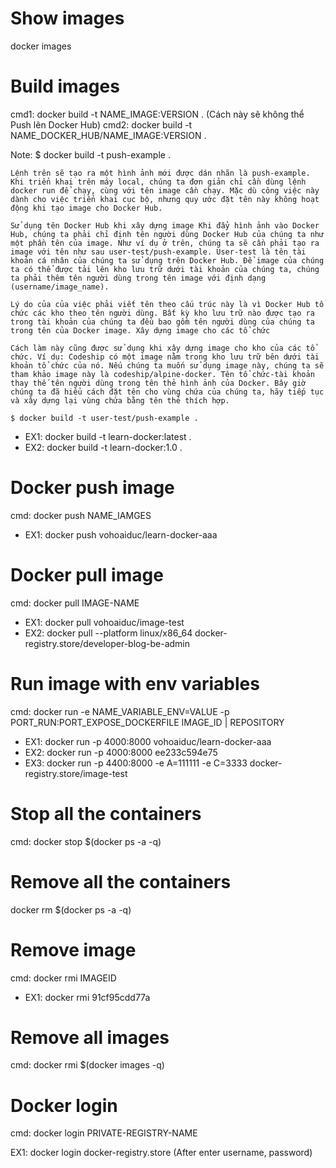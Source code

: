 # Show images
docker images

# Build images 
cmd1: docker build -t NAME_IMAGE:VERSION . (Cách này sẽ không thể Push lên Docker Hub)
cmd2: docker build -t NAME_DOCKER_HUB/NAME_IMAGE:VERSION .

Note: 
    $ docker build -t push-example .

    Lệnh trên sẽ tạo ra một hình ảnh mới được dán nhãn là push-example. Khi triển khai trên máy local, chúng ta đơn giản chỉ cần dùng lệnh docker run để chạy, cùng với tên image cần chạy. Mặc dù công việc này dành cho việc triển khai cục bộ, nhưng quy ước đặt tên này không hoạt động khi tạo image cho Docker Hub.

    Sử dụng tên Docker Hub khi xây dựng image Khi đẩy hình ảnh vào Docker Hub, chúng ta phải chỉ định tên người dùng Docker Hub của chúng ta như một phần tên của image. Như ví dụ ở trên, chúng ta sẽ cần phải tạo ra image với tên như sau user-test/push-example. User-test là tên tài khoản cá nhân của chúng ta sử dụng trên Docker Hub. Để image của chúng ta có thể được tải lên kho lưu trữ dưới tài khoản của chúng ta, chúng ta phải thêm tên người dùng trong tên image với định dạng (username/image_name).

    Lý do của của việc phải viết tên theo cấu trúc này là vì Docker Hub tổ chức các kho theo tên người dùng. Bất kỳ kho lưu trữ nào được tạo ra trong tài khoản của chúng ta đều bao gồm tên người dùng của chúng ta trong tên của Docker image. Xây dựng image cho các tổ chức

    Cách làm này cũng được sử dụng khi xây dựng image cho kho của các tổ chức. Ví dụ: Codeship có một image nằm trong kho lưu trữ bên dưới tài khoản tổ chức của nó. Nếu chúng ta muốn sử dụng image này, chúng ta sẽ tham khảo image này là codeship/alpine-docker. Tên tổ chức-tài khoản thay thế tên người dùng trong tên thẻ hình ảnh của Docker. Bây giờ chúng ta đã hiểu cách đặt tên cho vùng chứa của chúng ta, hãy tiếp tục và xây dựng lại vùng chứa bằng tên thẻ thích hợp.

    $ docker build -t user-test/push-example .

 - EX1: docker build -t learn-docker:latest . 
 - EX2: docker build -t learn-docker:1.0 . 

# Docker push image
cmd: docker push NAME_IAMGES

 - EX1: docker push vohoaiduc/learn-docker-aaa

# Docker pull image
cmd: docker pull IMAGE-NAME

 - EX1: docker pull vohoaiduc/image-test
 - EX2: docker pull --platform linux/x86_64 docker-registry.store/developer-blog-be-admin

# Run image with env variables
cmd: docker run -e NAME_VARIABLE_ENV=VALUE -p PORT_RUN:PORT_EXPOSE_DOCKERFILE IMAGE_ID | REPOSITORY

 - EX1: docker run -p 4000:8000 vohoaiduc/learn-docker-aaa
 - EX2: docker run -p 4000:8000 ee233c594e75
 - EX3: docker run -p 4400:8000 -e A=111111 -e C=3333 docker-registry.store/image-test

# Stop all the containers
cmd: docker stop $(docker ps -a -q)

# Remove all the containers
docker rm $(docker ps -a -q)

# Remove image
cmd: docker rmi IMAGEID

 - EX1: docker rmi 91cf95cdd77a

# Remove all images
cmd: docker rmi $(docker images -q)

# Docker login
cmd: docker login PRIVATE-REGISTRY-NAME

EX1: docker login docker-registry.store (After enter username, password)
